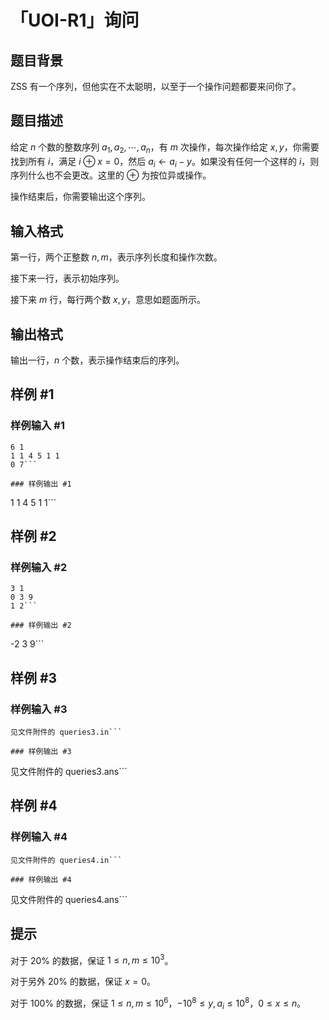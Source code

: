 # 「UOI-R1」询问

## 题目背景

ZSS 有一个序列，但他实在不太聪明，以至于一个操作问题都要来问你了。

## 题目描述

给定 $n$ 个数的整数序列 $a_1, a_2, \cdots, a_n$，有 $m$ 次操作，每次操作给定 $x, y$，你需要找到所有 $i$，满足 $i \oplus x = 0$，然后 $a_i \gets a_i - y$。如果没有任何一个这样的 $i$，则序列什么也不会更改。这里的 $\oplus$ 为按位异或操作。

操作结束后，你需要输出这个序列。

## 输入格式

第一行，两个正整数 $n,m$，表示序列长度和操作次数。

接下来一行，表示初始序列。

接下来 $m$ 行，每行两个数 $x,y$，意思如题面所示。

## 输出格式

输出一行，$n$ 个数，表示操作结束后的序列。

## 样例 #1

### 样例输入 #1
```
6 1
1 1 4 5 1 1
0 7```

### 样例输出 #1

```
1 1 4 5 1 1```

## 样例 #2

### 样例输入 #2
```
3 1
0 3 9
1 2```

### 样例输出 #2

```
-2 3 9```

## 样例 #3

### 样例输入 #3
```
见文件附件的 queries3.in```

### 样例输出 #3

```
见文件附件的 queries3.ans```

## 样例 #4

### 样例输入 #4
```
见文件附件的 queries4.in```

### 样例输出 #4

```
见文件附件的 queries4.ans```

## 提示

对于 $20\%$ 的数据，保证 $1 \leq n, m \leq 10^3$。

对于另外 $20\%$ 的数据，保证 $x=0$。

对于 $100\%$ 的数据，保证 $1 \leq n, m \leq 10^6$，$-10^8 \leq y, a_i \leq 10^{8}$，$0 \leq x \leq n$。
